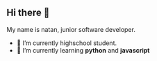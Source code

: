 ## Hi there 👋
My name is natan, junior software developer.

- 🔭 I’m currently highschool student.
- 🌱 I’m currently learning **python** and **javascript**

